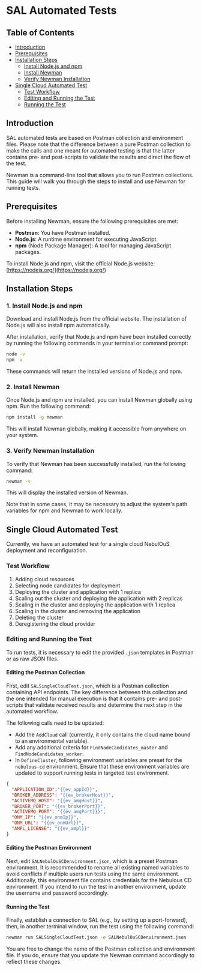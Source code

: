 # SAL Automated Tests

## Table of Contents
- [Introduction](#introduction)
- [Prerequisites](#prerequisites)
- [Installation Steps](#installation-steps)
  - [Install Node.js and npm](#1-install-nodejs-and-npm)
  - [Install Newman](#2-install-newman)
  - [Verify Newman Installation](#3-verify-newman-installation)
- [Single Cloud Automated Test](#single-cloud-automated-test)
  - [Test Workflow](#test-workflow)
  - [Editing and Running the Test](#editing-and-running-the-test)
  - [Running the Test](#running-the-test)

## Introduction
SAL automated tests are based on Postman collection and environment files. Please note that the difference between a pure Postman collection to make the calls and one meant for automated testing is that the latter contains pre- and post-scripts to validate the results and direct the flow of the test.

Newman is a command-line tool that allows you to run Postman collections. This guide will walk you through the steps to install and use Newman for running tests.

## Prerequisites
Before installing Newman, ensure the following prerequisites are met:

- **Postman**: You have Postman installed.
- **Node.js**: A runtime environment for executing JavaScript.
- **npm** (Node Package Manager): A tool for managing JavaScript packages.

To install Node.js and npm, visit the official Node.js website: [https://nodejs.org/](https://nodejs.org/)

## Installation Steps

### 1. Install Node.js and npm
Download and install Node.js from the official website. The installation of Node.js will also install npm automatically.

After installation, verify that Node.js and npm have been installed correctly by running the following commands in your terminal or command prompt:

```sh
node -v
npm -v
```

These commands will return the installed versions of Node.js and npm.

### 2. Install Newman
Once Node.js and npm are installed, you can install Newman globally using npm. Run the following command:

```sh
npm install -g newman
```

This will install Newman globally, making it accessible from anywhere on your system.

### 3. Verify Newman Installation
To verify that Newman has been successfully installed, run the following command:

```sh
newman -v
```

This will display the installed version of Newman.

Note that in some cases, it may be necessary to adjust the system's path variables for npm and Newman to work locally.

## Single Cloud Automated Test
Currently, we have an automated test for a single cloud NebulOuS deployment and reconfiguration.

### Test Workflow
1. Adding cloud resources
2. Selecting node candidates for deployment
3. Deploying the cluster and application with 1 replica
4. Scaling out the cluster and deploying the application with 2 replicas
5. Scaling in the cluster and deploying the application with 1 replica
6. Scaling in the cluster and removing the application
7. Deleting the cluster
8. Deregistering the cloud provider

### Editing and Running the Test

To run tests, it is necessary to edit the provided `.json` templates in Postman or as raw JSON files.

#### Editing the Postman Collection
First, edit `SALSingleCloudTest.json`, which is a Postman collection containing API endpoints. The key difference between this collection and the one intended for manual execution is that it contains pre- and post-scripts that validate received results and determine the next step in the automated workflow.

The following calls need to be updated:
- Add the `AddCloud` call (currently, it only contains the cloud name bound to an environmental variable).
- Add any additional criteria for `FindNodeCandidates_master` and `FindNodeCandidates_worker`.
- In `DefineCluster`, following environment variables are preset for the `nebulous-cd` environment. Ensure that these environment variables are updated to support running tests in targeted test environment.
```json
{
  "APPLICATION_ID":"{{ev_appId}}",
  "BROKER_ADDRESS": "{{ev_brokerHost}}",
  "ACTIVEMQ_HOST": "{{ev_amqHost}}",
  "BROKER_PORT": "{{ev_brokerPort}}",
  "ACTIVEMQ_PORT": "{{ev_amqPort}}}",
  "ONM_IP": "{{ev_onmIp}}",
  "ONM_URL": "{{ev_onmUrl}}",
  "AMPL_LICENSE": "{{ev_ampl}}"
}
```



#### Editing the Postman Environment
Next, edit `SALNebulOuSCDenvironment.json`, which is a preset Postman environment. It is recommended to rename all existing named variables to avoid conflicts if multiple users run tests using the same environment. Additionally, this environment file contains credentials for the Nebulous CD environment. If you intend to run the test in another environment, update the username and password accordingly.

#### Running the Test
Finally, establish a connection to SAL (e.g., by setting up a port-forward), then, in another terminal window, run the test using the following command:

```sh
newman run SALSingleCloudTest.json -e SALNebulOuSCDenvironment.json
```

You are free to change the name of the Postman collection and environment file. If you do, ensure that you update the Newman command accordingly to reflect these changes.
